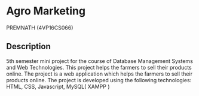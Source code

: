 # Agro Marketing

PREMNATH (4VP16CS066)

## Description

5th semester mini project for the course of Database Management Systems and Web Technologies. This project helps the farmers to sell their products online. The project is a web application which helps the farmers to sell their products online. The project is developed using the following technologies: HTML, CSS, Javascript, MySQL( XAMPP )
